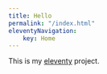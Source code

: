```yaml
---
title: Hello
permalink: "/index.html"
eleventyNavigation:
    key: Home
---
```

This is my [eleventy](/note/eleventy) project. 


